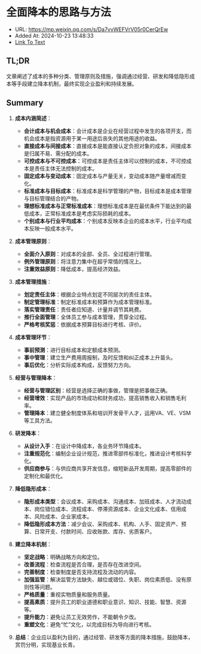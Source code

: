 # 全面降本的思路与方法
- URL: https://mp.weixin.qq.com/s/Da7vvWEFVrV05r0CerQrEw
- Added At: 2024-10-23 13:48:33
- [Link To Text](2024-10-23-全面降本的思路与方法_raw.md)

## TL;DR
文章阐述了成本的多种分类、管理原则及措施，强调通过经营、研发和降低隐形成本等手段建立降本机制，最终实现企业盈利和持续发展。

## Summary
1. **成本内涵简述**：
   - **会计成本与机会成本**：会计成本是企业在经营过程中发生的各项开支，而机会成本是指资源用于某一用途后丧失的其他用途的收益。
   - **直接成本与间接成本**：直接成本是能直接认定负担对象的成本，间接成本是归属不易、需分配的成本。
   - **可控成本与不可控成本**：可控成本是责任主体可以控制的成本，不可控成本是责任主体无法控制的成本。
   - **固定成本与变动成本**：固定成本与产量无关，变动成本随产量增减而变化。
   - **标准成本与目标成本**：标准成本是科学管理的产物，目标成本是成本管理与目标管理结合的产物。
   - **理想标准成本与正常标准成本**：理想标准成本是在最优条件下能达到的最低成本，正常标准成本是考虑实际损耗的成本。
   - **个别成本与行业平均成本**：个别成本反映本企业的成本水平，行业平均成本反映一般成本水平。

2. **成本管理原则**：
   - **全面介入原则**：对成本的全部、全员、全过程进行管理。
   - **例外管理原则**：将注意力集中在超乎常情的情况上。
   - **注重效益原则**：降低成本，提高经济效益。

3. **成本管理措施**：
   - **划定责任主体**：根据企业特点划定不同层次的责任主体。
   - **制定管理标准**：制定标准成本和预算作为成本管理标准。
   - **落实管理责任**：责任者应知道、计量并调节其耗费。
   - **推行全面管理**：全体员工参与成本管理，贯穿全过程。
   - **严格考核奖惩**：依据成本预算目标进行考核、评价。

4. **成本管理环节**：
   - **事前预测**：进行目标成本和定额成本预测。
   - **事中管理**：建立生产费用周报制，及时反馈和纠正成本上升苗头。
   - **事后优化**：分析实际成本构成，反馈努力方向。

5. **经营与管理降本**：
   - **经营与管理区别**：经营是选择正确的事做，管理是把事做正确。
   - **经营增效**：实现产品的市场成功和财务成功，提高销售收入和销售毛利率。
   - **管理降本**：建立健全制度体系和培训开发骨干人才，运用VA、VE、VSM等工具方法。

6. **研发降本**：
   - **从设计入手**：在设计中降成本，各业务环节降成本。
   - **注重规范化**：编制企业设计规范，推进零部件标准化，推进设计考核科学化。
   - **供应商参与**：与供应商共享开发信息，缩短新品开发周期，提高零部件的定制化和最优化。

7. **降低隐形成本**：
   - **隐形成本类型**：会议成本、采购成本、沟通成本、加班成本、人才流动成本、岗位错位成本、流程成本、停滞资源成本、企业文化成本、信用成本、风险成本、企业家成本。
   - **降低隐形成本方法**：减少会议、采购成本、机构、人手、固定资产、预算、日常开支、付款时间、应收账款、库存、劣质客户。

8. **建立降本机制**：
   - **坚定战略**：明确战略方向和定位。
   - **改善流程**：检查流程是否合理，是否存在改进空间。
   - **完善制度**：检查制度是否支持流程及流动的内容。
   - **加强监管**：解决监管方法缺失、越位或错位、失职、岗位素质低、没有原则性等问题。
   - **严格质量**：重视实物质量和服务质量。
   - **提高素质**：提升员工的职业道德和职业意识、知识、技能、智慧、资源等。
   - **提升能力**：避免让员工无效劳作，不能朝令夕改。
   - **重塑文化**：避免“忙”文化，以完成目标为导向进行考核。

9. **总结**：企业应以盈利为目的，通过经管、研发等方面的降本措施，鼓励降本，赏罚分明，实现基业长青。
